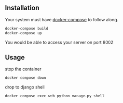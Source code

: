 ## Installation

Your system must have [docker-compose](https://docs.docker.com/compose/install/) to follow along.

```bash
docker-compose build
docker-compose up
```
You would be able to access your server on port 8002

## Usage
stop the container
```bash
docker compose down
```
drop to django shell
```bash
docker compose exec web python manage.py shell
```
